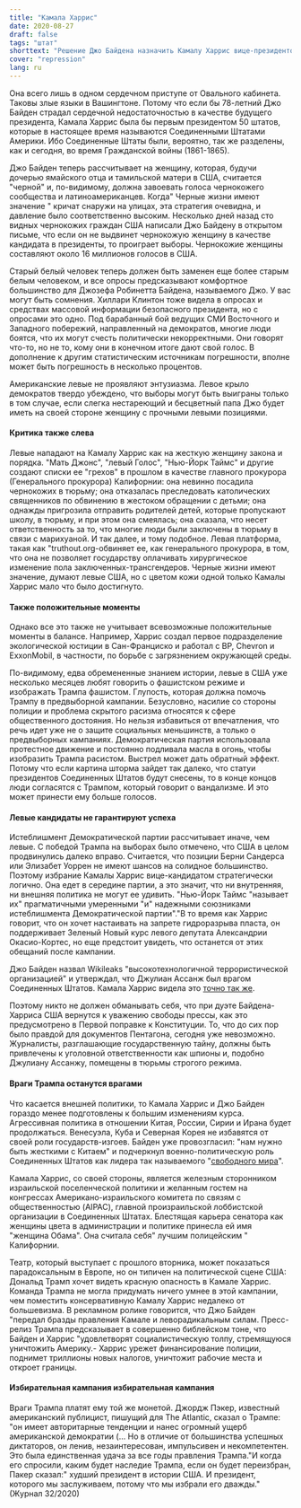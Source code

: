 ```yaml
---
title: "Камала Харрис"
date: 2020-08-27
draft: false
tags: "штат"
shorttext: "Решение Джо Байдена назначить Камалу Харрис вице-президентом является внутригосударственным. Во внешней политике ничего не изменится."
cover: "repression"
lang: ru
---
```


Она всего лишь в одном сердечном приступе от Овального кабинета. Таковы злые языки в Вашингтоне. Потому что если бы 78-летний Джо Байден страдал сердечной недостаточностью в качестве будущего президента, Камала Харрис была бы первым президентом 50 штатов, которые в настоящее время называются Соединенными Штатами Америки. Ибо Соединенные Штаты были, вероятно, так же разделены, как и сегодня, во время Гражданской войны (1861-1865).

Джо Байден теперь рассчитывает на женщину, которая, будучи дочерью ямайского отца и тамильской матери в США, считается "черной" и, по-видимому, должна завоевать голоса чернокожего сообщества и латиноамериканцев. Когда" Черные жизни имеют значение " кричат снаружи на улицах, эта стратегия очевидна, и давление было соответственно высоким. Несколько дней назад сто видных чернокожих граждан США написали Джо Байдену в открытом письме, что если он не выдвинет чернокожую женщину в качестве кандидата в президенты, то проиграет выборы. Чернокожие женщины составляют около 16 миллионов голосов в США.

Старый белый человек теперь должен быть заменен еще более старым белым человеком, и все опросы предсказывают комфортное большинство для Джозефа Робинетта Байдена, называемого Джо. У вас могут быть сомнения. Хиллари Клинтон тоже видела в опросах и средствах массовой информации безопасного президента, но с опросами это одно. Под барабанный бой ведущих СМИ Восточного и Западного побережий, направленный на демократов, многие люди боятся, что их могут счесть политически некорректными. Они говорят что-то, но не то, кому они в конечном итоге дают свой голос. В дополнение к другим статистическим источникам погрешности, вполне может быть погрешность в несколько процентов.

Американские левые не проявляют энтузиазма. Левое крыло демократов твердо убеждено, что выборы могут быть выиграны только в том случае, если слегка нестареющий и бесцветный папа Джо будет иметь на своей стороне женщину с прочными левыми позициями.

#### Критика также слева

Левые нападают на Камалу Харрис как на жесткую женщину закона и порядка. "Мать Джонс", "левый Голос", "Нью-Йорк Таймс" и другие создают списки ее "грехов" в прошлом в качестве главного прокурора (Генерального прокурора) Калифорнии: она невинно посадила чернокожих в тюрьму; она отказалась преследовать католических священников по обвинению в жестоком обращении с детьми; она однажды пригрозила отправить родителей детей, которые пропускают школу, в тюрьму, и при этом она смеялась; она сказала, что несет ответственность за то, что многие люди были заключены в тюрьму в связи с марихуаной. И так далее, и тому подобное. Левая платформа, такая как "truthout.org-обвиняет ее, как генерального прокурора, в том, что она не позволяет государству оплачивать хирургическое изменение пола заключенных-трансгендеров. Черные жизни имеют значение, думают левые США, но с цветом кожи одной только Камалы Харрис мало что было достигнуто.

#### Также положительные моменты

Однако все это также не учитывает всевозможные положительные моменты в балансе. Например, Харрис создал первое подразделение экологической юстиции в Сан-Франциско и работал с BP, Chevron и ExxonMobil, в частности, по борьбе с загрязнением окружающей среды.

По-видимому, едва обремененные знанием истории, левые в США уже несколько месяцев любят говорить о фашистском режиме и изображать Трампа фашистом. Глупость, которая должна помочь Трампу в предвыборной кампании. Безусловно, насилие со стороны полиции и проблема скрытого расизма относятся к сфере общественного достояния. Но нельзя избавиться от впечатления, что речь идет уже не о защите социальных меньшинств, а только о предвыборных кампаниях. Демократическая партия использовала протестное движение и постоянно подливала масла в огонь, чтобы изобразить Трампа расистом. Выстрел может дать обратный эффект. Потому что если картина шторма зайдет так далеко, что статуи президентов Соединенных Штатов будут снесены, то в конце концов люди согласятся с Трампом, который говорит о вандализме. И это может принести ему больше голосов.

#### Левые кандидаты не гарантируют успеха

Истеблишмент Демократической партии рассчитывает иначе, чем левые. С победой Трампа на выборах было отмечено, что США в целом продвинулись далеко вправо. Считается, что позиции Берни Сандерса или Элизабет Уоррен не имеют шансов на солидное большинство. Поэтому избрание Камалы Харрис вице-кандидатом стратегически логично. Она едет в середине партии, а это значит, что ни внутренняя, ни внешняя политика не могут ее удивить. "Нью-Йорк Таймс "называет их" прагматичными умеренными "и" надежными союзниками истеблишмента Демократической партии"."В то время как Харрис говорит, что он хочет настаивать на запрете гидроразрыва пласта, он поддерживает Зеленый Новый курс левого депутата Александрии Окасио-Кортес, но еще предстоит увидеть, что останется от этих обещаний после кампании.

Джо Байден назвал Wikileaks "высокотехнологичной террористической организацией" и утверждал, что Джулиан Ассанж был врагом Соединенных Штатов. Камала Харрис видела это [точно так же](https://consortiumnews.com/2020/08/13/what-kamala-harris-really-thinks-of-wikileaks/ "What Kamala Harris Really Thinks of WikiLeaks").

Поэтому никто не должен обманывать себя, что при дуэте Байдена-Харриса США вернутся к уважению свободы прессы, как это предусмотрено в Первой поправке к Конституции. То, что до сих пор было правдой для документов Пентагона, сегодня уже невозможно. Журналисты, разглашающие государственную тайну, должны быть привлечены к уголовной ответственности как шпионы и, подобно Джулиану Ассанжу, помещены в тюрьмы строгого режима.

#### Враги Трампа останутся врагами

Что касается внешней политики, то Камала Харрис и Джо Байден гораздо менее подготовлены к большим изменениям курса. Агрессивная политика в отношении Китая, России, Сирии и Ирана будет продолжаться. Венесуэла, Куба и Северная Корея не избавятся от своей роли государств-изгоев. Байден уже провозгласил: "нам нужно быть жесткими с Китаем" и подчеркнул военно-политическую роль Соединенных Штатов как лидера так называемого "[свободного мира](https://www.foreignaffairs.com/articles/united-states/2020-01-23/why-america-must-lead-again "Why America Must Lead Again")".

Камала Харрис, со своей стороны, является железным сторонником израильской поселенческой политики и желанным гостем на конгрессах Американо-израильского комитета по связям с общественностью (AIPAC), главной произраильской лоббистской организации в Соединенных Штатах. Блестящая карьера сенатора как женщины цвета в администрации и политике принесла ей имя "женщина Обама". Она считала себя" лучшим полицейским " Калифорнии.

Театр, который выступает с прошлого вторника, может показаться парадоксальным в Европе, но он типичен на политической сцене США: Дональд Трамп хочет видеть красную опасность в Камале Харрис. Команда Трампа не могла придумать ничего умнее в этой кампании, чем поместить консервативную Камалу Харрис недалеко от большевизма. В рекламном ролике говорится, что Джо Байден "передал бразды правления Камале и леворадикальным силам. Пресс-релиз Трампа предсказывает в совершенно библейском тоне, что Байден и Харрис "удовлетворят социалистическую толпу, стремящуюся уничтожить Америку.- Харрис урежет финансирование полиции, поднимет триллионы новых налогов, уничтожит рабочие места и откроет границы.

#### Избирательная кампания избирательная кампания

Враги Трампа платят ему той же монетой. Джордж Пэкер, известный американский публицист, пишущий для The Atlantic, сказал о Трампе: "он имеет авторитарные тенденции и нанес огромный ущерб американской демократии (... Но в отличие от большинства успешных диктаторов, он ленив, незаинтересован, импульсивен и некомпетентен. Это была единственная удача за все годы правления Трампа."И когда его спросили, каким будет наследие Трампа, если он будет переизбран, Пакер сказал:" худший президент в истории США. И президент, которого мы заслуживаем, потому что мы избрали его дважды."(Журнал 32/2020)
